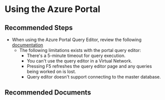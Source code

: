 <properties
	pageTitle="Specific errors or exceptions"
	description="Specific errors or exceptions"
	service="microsoft.sql"
	resource="servers"
	authors="saltug,mlee3gsd"
	ms.author="saltug,martinle"
	supportTopicIds="32635189"
	productPesIds="15818"
	displayOrder="30"
	selfHelpType="resource"
	resourceTags="datawarehouse"
	articleId="dw-portalandclienttools-azureportal.md"
	cloudEnvironments="public"
/>

# Using the Azure Portal

## **Recommended Steps**

* When using the Azure Portal Query Editor, review the following [documentation](https://docs.microsoft.com/azure/sql-database/sql-database-connect-query-portal#query-editor-considerations)
  * The following limitations exists with the portal query editor:
    * There's a 5-minute timeout for query execution.
    * You can't use the query editor in a Virtual Network.
    * Pressing F5 refreshes the query editor page and any queries being worked on is lost.
    * Query editor doesn't support connecting to the master database. 

## **Recommended Documents**
